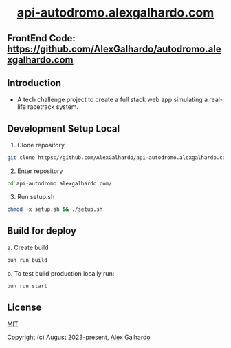 <div align="center">
 <h1 align="center"><a href="https://api-autodromo.alexgalhardo.com" target="_blank">api-autodromo.alexgalhardo.com</a></h1>
</div>

## FrontEnd Code: <https://github.com/AlexGalhardo/autodromo.alexgalhardo.com>

## Introduction

- A tech challenge project to create a full stack web app simulating a real-life racetrack system.

## Development Setup Local

1. Clone repository
```bash
git clone https://github.com/AlexGalhardo/api-autodromo.alexgalhardo.com
```

2. Enter repository
```bash
cd api-autodromo.alexgalhardo.com/
```

3. Run setup.sh
```bash
chmod +x setup.sh && ./setup.sh
```

## Build for deploy
a. Create build
```bash
bun run build
```

b. To test build production locally run:

```bash
bun run start
```

## License

[MIT](http://opensource.org/licenses/MIT)

Copyright (c) August 2023-present, [Alex Galhardo](https://github.com/AlexGalhardo)

